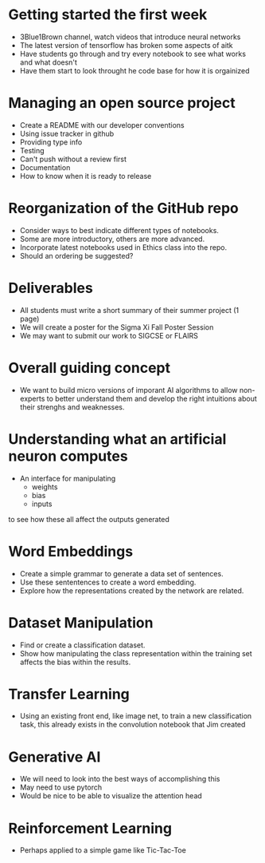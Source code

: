 # Getting started the first week
* 3Blue1Brown channel, watch videos that introduce neural networks
* The latest version of tensorflow has broken some aspects of aitk
* Have students go through and try every notebook to see what works and what doesn't
* Have them start to look throught he code base for how it is orgainized

# Managing an open source project

* Create a README with our developer conventions
* Using issue tracker in github
* Providing type info
* Testing
* Can't push without a review first
* Documentation
* How to know when it is ready to release

# Reorganization of the GitHub repo

* Consider ways to best indicate different types of notebooks.
* Some are more introductory, others are more advanced.
* Incorporate latest notebooks used in Ethics class into the repo.
* Should an ordering be suggested?

# Deliverables

* All students must write a short summary of their summer project (1 page)
* We will create a poster for the Sigma Xi Fall Poster Session
* We may want to submit our work to SIGCSE or FLAIRS

# Overall guiding concept

* We want to build micro versions of imporant AI algorithms to allow non-experts to better understand them and develop the right intuitions about their strenghs and weaknesses.

# Understanding what an artificial neuron computes

* An interface for manipulating
  - weights
  - bias
  - inputs

to see how these all affect the outputs generated


# Word Embeddings

* Create a simple grammar to generate a data set of sentences.
* Use these sententences to create a word embedding.
* Explore how the representations created by the network are related.


# Dataset Manipulation

* Find or create a classification dataset.
* Show how manipulating the class representation within the training set affects the bias within the results.


# Transfer Learning

* Using an existing front end, like image net, to train a new classification task, this already exists in the convolution notebook that Jim created


# Generative AI

* We will need to look into the best ways of accomplishing this
* May need to use pytorch
* Would be nice to be able to visualize the attention head


# Reinforcement Learning

* Perhaps applied to a simple game like Tic-Tac-Toe



